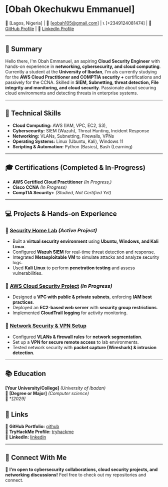 # [Obah Okechukwu Emmanuel]
📍 [Lagos, Nigeria] | 📧 [eobah105@gmail.com] | 📞 [+2349124081474] | 🔗 [GitHub Profile](https://github.com/obah2008) | 🔗 [LinkedIn Profile](https://www.linkedin.com/in/emmanuel-obah-8a0521333/)

---

## 📝 Summary  
Hello there, I'm Obah Emmanuel, an aspiring **Cloud Security Engineer** with hands-on experience in **networking, cybersecurity, and cloud computing**. Currently a student at the **University of Ibadan**, I'm als currently studying for the **AWS Cloud Practitioner and COMPTIA security +** certifications and passively for the CCNA. Skilled in **SIEM, Subnetting, threat detection, File integrity and monitoring, and cloud security**. Passionate about securing cloud environments and detecting threats in enterprise systems.

---

## 🚀 Technical Skills  
- **Cloud Computing:** AWS (IAM, VPC, EC2, S3),   
- **Cybersecurity:** SIEM (Wazuh), Threat Hunting, Incident Response  
- **Networking:** VLANs, Subnetting, Firewalls, VPNs  
- **Operating Systems:** Linux (Ubuntu, Kali), Windows 11  
- **Scripting & Automation:** Python (Basics), Bash (Learning)

---

## 🎓 Certifications (Completed & In-Progress)  
- **AWS Certified Cloud Practitioner** *(In Progress,)*  
- **Cisco CCNA** *(In Progress)*  
- **CompTIA Security+** *(Studied, Not Certified Yet)*  

---

## 💻 Projects & Hands-on Experience  

### 🔹 [Security Home Lab]() *(Active Project)*  
- Built a **virtual security environment** using **Ubuntu, Windows, and Kali Linux**.  
- Configured **Wazuh SIEM** for real-time threat detection and response.  
- Integrated **Metasploitable VM** to simulate attacks and analyze security logs.  
- Used **Kali Linux** to perform **penetration testing** and assess vulnerabilities.  

### 🔹 [AWS Cloud Security Project]() *(In Progress)*  
- Designed a **VPC with public & private subnets**, enforcing **IAM best practices**.  
- Deployed an **EC2-based web server** with **security group restrictions**.  
- Implemented **CloudTrail logging** for activity monitoring.  

### 🔹 [Network Security & VPN Setup]()  
- Configured **VLANs & firewall rules** for **network segmentation**.  
- Set up a **VPN for secure remote access** to lab environments.  
- Tested network security with **packet capture (Wireshark) & intrusion detection**.  

---

## 📚 Education  
**[Your University/College]** *(University of Ibadan)*  
📖 **[Degree or Major]** *(Computer science)*  
📅 **[2029]*  


## 🔗 Links  
📌 **GitHub Portfolio:** [github](https://github.com/obah2008)  
📌 **TryHackMe Profile:** [tryhackme](https://tryhackme.com/p/Obah2008)   
📌 **LinkedIn:** [linkedin](https://www.linkedin.com/in/emmanuel-obah-8a0521333/)  

---

## 🤝 Connect With Me  
💬 **I'm open to cybersecurity collaborations, cloud security projects, and networking discussions!** Feel free to check out my repositories and connect.  

